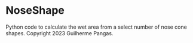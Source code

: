 # NoseShape
Python code to calculate the wet area from a select number of nose cone shapes.
Copyright 2023 Guilherme Pangas.
